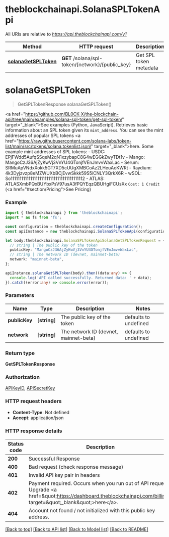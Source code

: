 # theblockchainapi.SolanaSPLTokenApi

All URIs are relative to *https://api.theblockchainapi.com/v1*

Method | HTTP request | Description
------------- | ------------- | -------------
[**solanaGetSPLToken**](SolanaSPLTokenApi.md#solanaGetSPLToken) | **GET** /solana/spl-token/{network}/{public_key} | Get SPL token metadata


# **solanaGetSPLToken**
> GetSPLTokenResponse solanaGetSPLToken()

<a href=\"https://github.com/BL0CK-X/the-blockchain-api/tree/main/examples/solana-spl-token/get-spl-token\" target=\"_blank\">See examples (Python, JavaScript)</a>.  Retrieves basic information about an SPL token given its `mint_address`.  You can see the mint addresses of popular SPL tokens <a href=\"https://raw.githubusercontent.com/solana-labs/token-list/main/src/tokens/solana.tokenlist.json\" target=\"_blank\">here</a>.  Some example mint addresses of SPL tokens: - USDC: EPjFWdd5AufqSSqeM2qN1xzybapC8G4wEGGkZwyTDt1v - Mango: MangoCzJ36AjZyKwVj3VnYU4GTonjfVEnJmvvWaxLac - Serum: SRMuApVNdxXokk5GT7XD5cUUgXMBCoAz2LHeuAoKWRt - Raydium: 4k3Dyjzvzp8eMZWUXbBCjEvwSkkk59S5iCNLY3QrkX6R - wSOL: So11111111111111111111111111111111111111112 - ATLAS: ATLASXmbPQxBUYbxPsV97usA3fPQYEqzQBUHgiFCUsXx  `Cost: 1 Credit` (<a href=\"#section/Pricing\">See Pricing</a>)

### Example


```typescript
import { theblockchainapi } from 'theblockchainapi';
import * as fs from 'fs';

const configuration = theblockchainapi.createConfiguration();
const apiInstance = new theblockchainapi.SolanaSPLTokenApi(configuration);

let body:theblockchainapi.SolanaSPLTokenApiSolanaGetSPLTokenRequest = {
  // string | The public key of the token
  publicKey: "MangoCzJ36AjZyKwVj3VnYU4GTonjfVEnJmvvWaxLac",
  // string | The network ID (devnet, mainnet-beta)
  network: "mainnet-beta",
};

apiInstance.solanaGetSPLToken(body).then((data:any) => {
  console.log('API called successfully. Returned data: ' + data);
}).catch((error:any) => console.error(error));
```


### Parameters

Name | Type | Description  | Notes
------------- | ------------- | ------------- | -------------
 **publicKey** | [**string**] | The public key of the token | defaults to undefined
 **network** | [**string**] | The network ID (devnet, mainnet-beta) | defaults to undefined


### Return type

**GetSPLTokenResponse**

### Authorization

[APIKeyID](README.md#APIKeyID), [APISecretKey](README.md#APISecretKey)

### HTTP request headers

 - **Content-Type**: Not defined
 - **Accept**: application/json


### HTTP response details
| Status code | Description | Response headers |
|-------------|-------------|------------------|
**200** | Successful Response |  -  |
**400** | Bad request (check response message) |  -  |
**401** | Invalid API key pair in headers |  -  |
**402** | Payment required. Occurs when you run out of API requests. Upgrade &lt;a href&#x3D;\&quot;https://dashboard.theblockchainapi.com/billing\&quot; target&#x3D;\&quot;_blank\&quot;&gt;here&lt;/a&gt;. |  -  |
**404** | Account not found / not initialized with this public key address. |  -  |

[[Back to top]](#) [[Back to API list]](README.md#documentation-for-api-endpoints) [[Back to Model list]](README.md#documentation-for-models) [[Back to README]](README.md)


